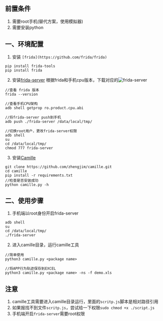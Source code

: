 
## 前置条件
1. 需要root手机(替代方案，使用模拟器)
2. 需要安装python

## 一、环境配置

1. 安装 `[frida](https://github.com/frida/frida)`
```
pip install frida-tools
pip install frida
```

2. 安装[frida-server](https://github.com/frida/frida/releases/tag/15.2.2)
根据frida和手机cpu版本，下载对应的![frida-server](https://github.com/frida/frida/releases/tag/15.2.2)
```
//查看 frida 版本
frida --version

//查看手机CPU架构
adb shell getprop ro.product.cpu.abi

//将frida-server push到手机
adb push ./frida-server /data/local/tmp/

//切换root用户，更改frida-server权限
adb shell
su
cd /data/local/tmp/
chmod 777 frida-server
```

3. 安装[Camille](https://github.com/zhengjim/camille)
```
git clone https://github.com/zhengjim/camille.git
cd camille
pip install -r requirements.txt
//检查是否安装成功
python camille.py -h
```

## 二、使用步骤

1. 手机端以root身份开启frida-server
```
adb shell
su
cd /data/local/tmp/
./frida-server
```
2. 进入camille目录，运行camille工具
```
//简单使用
python3 camille.py <package name>

//将APP行为轨迹保存到EXCEL
python3 camille.py <package name> -ns -f demo.xls
```

## 注意
1. camille工具需要进入camille目录运行，里面的`scritp.js`脚本是相对路径引用
2. 如果报找不到文件`scritp.js`，尝试给一下权限`sudo chmod +x ./script.js`
3. 手机端开启`frida-server`需要root权限
    
